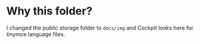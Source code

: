 # Why this folder?

I changed the public storage folder to `docs/img` and Cockpit looks here for tinymce language files.
